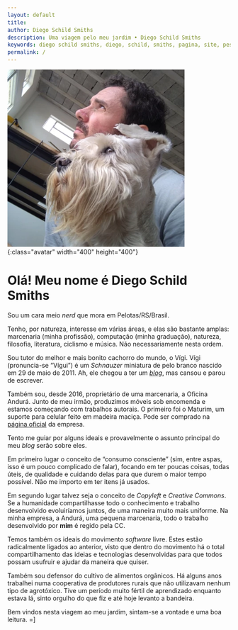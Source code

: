 ```yaml
---
layout: default
title:
author: Diego Schild Smiths
description: Uma viagem pelo meu jardim • Diego Schild Smiths
keywords: diego schild smiths, diego, schild, smiths, pagina, site, pessoal, blog
permalink: /
---
```


![Foto mostrando o meu rosto e do rosto do meu cachorro, um ao lado do outro, ambos de perfil, olhando para o horizonte.](/images/pages/eu.webp "Minha foto, com o Vígi, o meu cachorro"){:class="avatar" width="400" height="400"}

# Olá! Meu nome é Diego Schild Smiths

Sou um cara meio _nerd_ que mora em Pelotas/RS/Brasil.

Tenho, por natureza, interesse em várias áreas, e elas são bastante amplas: marcenaria (minha profissão), computação (minha graduação), natureza, filosofia, literatura, ciclismo e música. Não necessariamente nesta ordem.

Sou tutor do melhor e mais bonito cachorro do mundo, o Vígi. Vígi (pronuncia-se “Vígui”) é um _Schnauzer_ miniatura de pelo branco nascido em 29 de maio de 2011. Ah, ele chegou a ter um [_blog_](https://sobrebarbasebigodes.wordpress.com/), mas cansou e parou de escrever.

Também sou, desde 2016, proprietário de uma marcenaria, a Oficina Andurá. Junto de meu irmão, produzimos móveis sob encomenda e estamos começando com trabalhos autorais. O primeiro foi o Maturim, um suporte para celular feito em madeira maciça. Pode ser comprado na [página oficial](https://oficinaandura.com/) da empresa.

Tento me guiar por alguns ideais e provavelmente o assunto principal do meu _blog_ serão sobre eles.

Em primeiro lugar o conceito de “consumo consciente” (sim, entre aspas, isso é um pouco complicado de falar), focando em ter poucas coisas, todas úteis, de qualidade e cuidando delas para que durem o maior tempo possível. Não me importo em ter itens já usados.

Em segundo lugar talvez seja o conceito de _Copyleft_ e _Creative Commons_. Se a humanidade compartilhasse todo o conhecimento e trabalho desenvolvido evoluiríamos juntos, de uma maneira muito mais uniforme. Na minha empresa, a Andurá, uma pequena marcenaria, todo o trabalho desenvolvido por **mim** é regido pela CC.

Temos também os ideais do movimento _software_ livre. Estes estão radicalmente ligados ao anterior, visto que dentro do movimento há o total compartilhamento das ideias e tecnologias desenvolvidas para que todos possam usufruir e ajudar da maneira que quiser.

Também sou defensor do cultivo de alimentos orgânicos. Há alguns anos trabalhei numa cooperativa de produtores rurais que não utilizavam nenhum tipo de agrotóxico. Tive um período muito fértil de aprendizado enquanto estava lá, sinto orgulho do que fiz e até hoje levanto a bandeira.

Bem vindos nesta viagem ao meu jardim, sintam-se a vontade e uma boa leitura. =]

